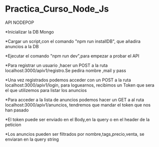 # Practica_Curso_Node_Js
API NODEPOP

*Inicializar la DB Mongo

*Cargar un script,con el comando "npm run installDB", que añadira anuncios a la DB

*Ejecutar el comando "npm run dev",para empezar a probar el API

*Para registrar un usuario ,hacer un POST a la ruta localhost:3000/apiv1/registro.Se pedira nombre ,mail y pass

*Una vez registrados podemos acceder con un POST a la ruta localhost:3000/apiv1/login, para loguearnos, recibimos un Token que sera el que utilizemos para listar los anuncios

*Para acceder a la lista de anuncios podemos hacer un GET a al ruta localhost:3000/apiv1/anuncios, tendremos que mandar el token que nos han pasado

*El token puede ser enviado en el Body,en la query o en el header de la peticion

*Los anuncios pueden ser filtrados por nombre,tags,precio,venta, se enviaran en la query string
